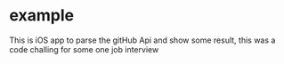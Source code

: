 # example
This is iOS app to parse the gitHub Api and show some result, this was a code challing for some one job interview
